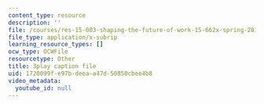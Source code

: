 ```yaml
---
content_type: resource
description: ''
file: /courses/res-15-003-shaping-the-future-of-work-15-662x-spring-2016/1720099fe97bdeeaa47d50850cbee4b8_VieMadwoNNs.srt
file_type: application/x-subrip
learning_resource_types: []
ocw_type: OCWFile
resourcetype: Other
title: 3play caption file
uid: 1720099f-e97b-deea-a47d-50850cbee4b8
video_metadata:
  youtube_id: null
---
```

